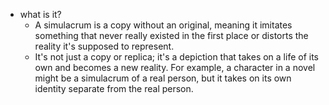   * what is it?
    * A simulacrum is a copy without an original, meaning it imitates something that never really existed in the first place or distorts the reality it's supposed to represent.
    * It's not just a copy or replica; it's a depiction that takes on a life of its own and becomes a new reality. For example, a character in a novel might be a simulacrum of a real person, but it takes on its own identity separate from the real person.